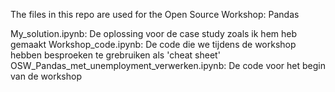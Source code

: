 The files in this repo are used for the Open Source Workshop: Pandas

My_solution.ipynb: De oplossing voor de case study zoals ik hem heb gemaakt
Workshop_code.ipynb: De code die we tijdens de workshop hebben besproeken te grebruiken als 'cheat sheet'
OSW_Pandas_met_unemployment_verwerken.ipynb: De code voor het begin van de workshop
